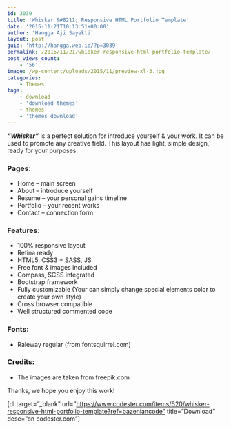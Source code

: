```yaml
---
id: 3039
title: 'Whisker &#8211; Responsive HTML Portfolio Template'
date: '2015-11-21T10:13:51+00:00'
author: 'Hangga Aji Sayekti'
layout: post
guid: 'http://hangga.web.id/?p=3039'
permalink: /2015/11/21/whisker-responsive-html-portfolio-template/
post_views_count:
    - '56'
image: /wp-content/uploads/2015/11/preview-xl-3.jpg
categories:
    - Themes
tags:
    - download
    - 'download themes'
    - themes
    - 'themes download'
---
```


***“Whisker”*** is a perfect solution for introduce yourself &amp; your work. It can be used to promote any creative field. This layout has light, simple design, ready for your purposes.

### Pages:

- Home – main screen
- About – introduce yourself
- Resume – your personal gains timeline
- Portfolio – your recent works
- Contact – connection form

### Features:

- 100% responsive layout
- Retina ready
- HTML5, CSS3 + SASS, JS
- Free font &amp; images included
- Compass, SCSS integrated
- Bootstrap framework
- Fully customizable (Your can simply change special elements color to create your own style)
- Cross browser compatible
- Well structured commented code

### Fonts:

- Raleway regular (from fontsquirrel.com)

### Credits:

- The images are taken from freepik.com

Thanks, we hope you enjoy this work!

\[dl target=”\_blank” url=”https://www.codester.com/items/620/whisker-responsive-html-portfolio-template?ref=bazeniancode” title=”Download” desc=”on codester.com”\]